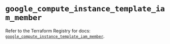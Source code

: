 # `google_compute_instance_template_iam_member`

Refer to the Terraform Registry for docs: [`google_compute_instance_template_iam_member`](https://registry.terraform.io/providers/hashicorp/google/6.46.0/docs/resources/compute_instance_template_iam_member).

